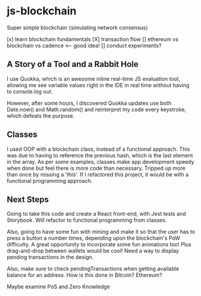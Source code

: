 # js-blockchain
Super simple blockchain (simulating network consensus)

[x] learn blockchain fundamentals
[X] transaction flow
[] ethereum vs blockchain vs cadence <-- good idea!
[] conduct experiments?

## A Story of a Tool and a Rabbit Hole
I use Quokka, which is an awesome inline real-time JS evaluation tool, allowing me see variable values right in the IDE in real time without having to console.log out.

However, after some hours, I discovered Quokka updates use both Date.now() and Math.random() and reinterpret my code every keystroke, which defeats the purpose.

## Classes
I used OOP with a blockchain class, instead of a functional approach. This was due to having to reference the previous hash, which is the last element in the array. As per some examples, classes make app development speedy when done but feel there is more code than necessary. Tripped up more than once by missing a 'this'.  If I refactored this project, it would be with a functional programming approach.

## Next Steps
Going to take this code and create a React front-end, with Jest tests and Storybook. Will refactor to functional programming from classes.

Also, going to have some fun with mining and make it so that the user has to press a button a number times, depending upon the blockchain's PoW difficulty. A great opportunity to incorporate some fun animations too! Plus drag-and-drop between wallets would be cool! Need a way to display pending transactions in the design.

Also, make sure to check pendingTransactions when getting available balance for an address. How is this done in Bitcoin? Ethereum?

Maybe examine PoS and Zero Knowledge
